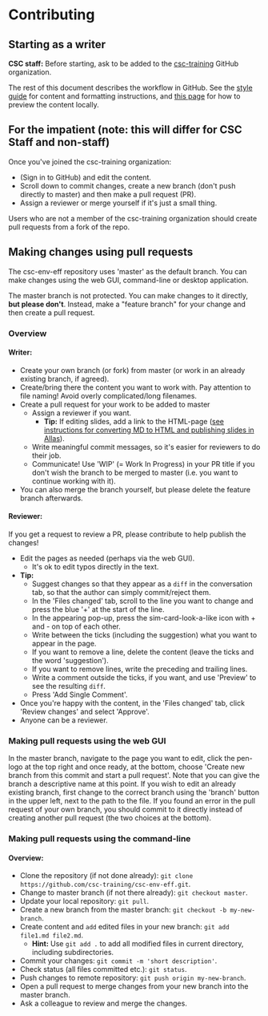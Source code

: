 # Contributing

## Starting as a writer

**CSC staff:** Before starting, ask to be added to the
[csc-training](https://github.com/csc-training) GitHub organization.

The rest of this document describes the workflow in GitHub. See the
[style guide](STYLEGUIDE.md) for content and formatting instructions,
and [this page](PREVIEW.md) for how to preview the content locally.

## For the impatient (note: this will differ for CSC Staff and non-staff)

Once you've joined the csc-training organization:

* (Sign in to GitHub) and edit the content.
* Scroll down to commit changes, create a new branch (don't push directly to
  master) and then make a pull request (PR).
* Assign a reviewer or merge yourself if it's just a small thing.

Users who are not a member of the csc-training organization should
create pull requests from a fork of the repo.

## Making changes using pull requests

The csc-env-eff repository uses 'master' as the default branch. You can make
changes using the web GUI, command-line or desktop application.

The master branch is not protected. You can make changes to it directly,
**but please don't**. Instead, make a "feature branch" for your change and then
create a pull request.

### Overview

#### Writer:

- Create your own branch (or fork) from master (or work in an already existing branch,
  if agreed).
- Create/bring there the content you want to work with. Pay attention to file
  naming! Avoid overly complicated/long filenames.
- Create a pull request for your work to be added to master
    - Assign a reviewer if you want.
        - **Tip:** If editing slides, add a link to the HTML-page
          ([see instructions for converting MD to HTML and publishing slides in Allas](MD_INTO_HTML.md)).
    - Write meaningful commit messages, so it's easier for reviewers to do
      their job.
    - Communicate! Use 'WIP' (= Work In Progress) in your PR title if you don't
      wish the branch to be merged to master (i.e. you want to continue working
      with it).
- You can also merge the branch yourself, but please delete the feature branch
  afterwards.

#### Reviewer:

If you get a request to review a PR, please contribute to help publish the
changes!

- Edit the pages as needed (perhaps via the web GUI).
    - It's ok to edit typos directly in the text.
- **Tip:**
    - Suggest changes so that they appear as a `diff` in the conversation tab,
      so that the author can simply commit/reject them.
    - In the 'Files changed' tab, scroll to the line you want to change and
      press the blue '+' at the start of the line.
    - In the appearing pop-up, press the sim-card-look-a-like icon with + and -
      on top of each other.
    - Write between the ticks (including the suggestion) what you want to
      appear in the page.
    - If you want to remove a line, delete the content (leave the ticks and
      the word 'suggestion').
    - If you want to remove lines, write the preceding and trailing lines.
    - Write a comment outside the ticks, if you want, and use 'Preview' to see
      the resulting `diff`.
    - Press 'Add Single Comment'.
- Once you're happy with the content, in the 'Files changed' tab, click 'Review
  changes' and select 'Approve'.
- Anyone can be a reviewer.

### Making pull requests using the web GUI

In the master branch, navigate to the page you want to edit, click the pen-logo 
at the top right and once ready, at the bottom, choose 'Create new branch from
this commit and start a pull request'. Note that you can give the branch a
descriptive name at this point. If you wish to edit an already existing branch,
first change to the correct branch using the 'branch' button in the upper left,
next to the path to the file. If you found an error in the pull request of your
own branch, you should commit to it directly instead of creating another pull
request (the two choices at the bottom).

### Making pull requests using the command-line

#### Overview:

- Clone the repository (if not done already):
  `git clone https://github.com/csc-training/csc-env-eff.git`.
- Change to master branch (if not there already): `git checkout master`.
- Update your local repository: `git pull`.
- Create a new branch from the master branch: `git checkout -b my-new-branch`.
- Create content and `add` edited files in your new branch:
  `git add file1.md file2.md`.
    - **Hint:** Use `git add .` to add all modified files in current directory,
      including subdirectories.
- Commit your changes: `git commit -m 'short description'`.
- Check status (all files committed etc.): `git status`.
- Push changes to remote repository: `git push origin my-new-branch`.
- Open a pull request to merge changes from your new branch into the master
  branch.
- Ask a colleague to review and merge the changes.

